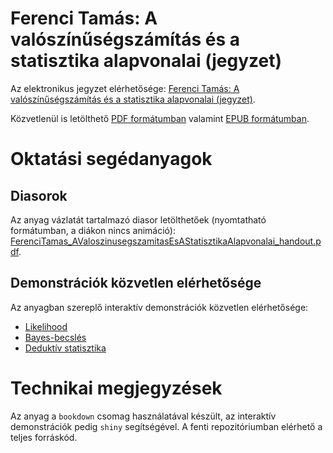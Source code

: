 # Ferenci Tamás: A valószínűségszámítás és a statisztika alapvonalai (jegyzet)

Az elektronikus jegyzet elérhetősége: [Ferenci Tamás: A valószínűségszámítás és a statisztika alapvonalai (jegyzet)](https://tamas-ferenci.github.io/FerenciTamas_AValoszinusegszamitasEsAStatisztikaAlapvonalai/).

Közvetlenül is letölthető [PDF formátumban](https://github.com/tamas-ferenci/FerenciTamas_AValoszinusegszamitasEsAStatisztikaAlapvonalai/raw/main/docs/FerenciTamas_AValoszinusegszamitasEsAStatisztikaAlapvonalai.pdf) valamint [EPUB formátumban](https://github.com/tamas-ferenci/FerenciTamas_AValoszinusegszamitasEsAStatisztikaAlapvonalai/raw/main/docs/FerenciTamas_AValoszinusegszamitasEsAStatisztikaAlapvonalai.epub).

# Oktatási segédanyagok

## Diasorok

Az anyag vázlatát tartalmazó diasor letölthetőek (nyomtatható formátumban, a diákon nincs animáció): [FerenciTamas_AValoszinusegszamitasEsAStatisztikaAlapvonalai_handout.pdf](https://github.com/tamas-ferenci/FerenciTamas_AValoszinusegszamitasEsAStatisztikaAlapvonalai/raw/main/docs/FerenciTamas_AValoszinusegszamitasEsAStatisztikaAlapvonalai_handout.pdf).

## Demonstrációk közvetlen elérhetősége

Az anyagban szereplő interaktív demonstrációk közvetlen elérhetősége:

- [Likelihood](https://research.physcon.uni-obuda.hu/Likelihood/)
- [Bayes-becslés](https://research.physcon.uni-obuda.hu/BayesBecsles/)
- [Deduktív statisztika](https://research.physcon.uni-obuda.hu/Deduktiv/)

# Technikai megjegyzések

Az anyag a `bookdown` csomag használatával készült, az interaktív demonstrációk pedig `shiny` segítségével. A fenti repozitóriumban elérhető a teljes forráskód.